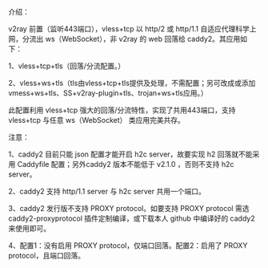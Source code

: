 介绍：

v2ray 前置（监听443端口），vless+tcp 以 http/2 或 http/1.1 自适应代理科学上网，分流出 ws（WebSocket），非 v2ray 的 web 回落给 caddy2。其应用如下：

1、vless+tcp+tls（回落/分流配置。）

2、vless+ws+tls（tls由vless+tcp+tls提供及处理，不需配置；另可改成或添加vmess+ws+tls、SS+v2ray-plugin+tls、trojan+ws+tls应用。）

此配置利用 vless+tcp 强大的回落/分流特性，实现了共用443端口，支持 vless+tcp 与任意 ws（WebSocket） 类应用完美共存。

注意：

1、caddy2 目前只能 json 配置才能开启 h2c server，故要实现 h2 回落就不能采用 Caddyfile 配置；另外caddy2 版本不能低于 v2.1.0 ，否则不支持 h2c server。

2、caddy2 支持 http/1.1 server 与 h2c server 共用一个端口。

3、caddy2 发行版不支持 PROXY protocol。如要支持 PROXY protocol 需选 caddy2-proxyprotocol 插件定制编译，或下载本人 github 中编译好的 caddy2 来使用即可。

4、配置1：没有启用 PROXY protocol，仅端口回落。配置2：启用了 PROXY protocol，且端口回落。
